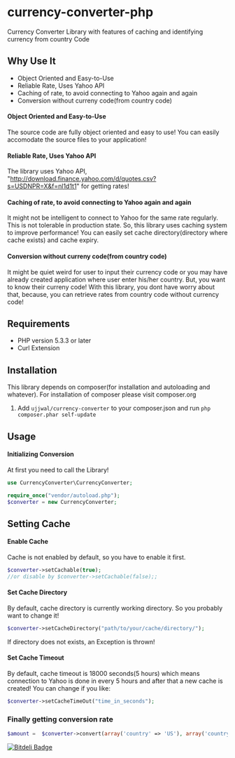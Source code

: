 currency-converter-php
======================

Currency Converter Library with features of caching and identifying currency from country Code

## Why Use It

* Object Oriented and Easy-to-Use
* Reliable Rate, Uses Yahoo API
* Caching of rate, to avoid connecting to Yahoo again and again
* Conversion without curreny code(from country code)


#### Object Oriented and Easy-to-Use
The source code  are fully object oriented and easy to use! You can easily accomodate the source files to your application! 


#### Reliable Rate, Uses Yahoo API
The library uses Yahoo API, "http://download.finance.yahoo.com/d/quotes.csv?s=USDNPR=X&f=nl1d1t1" for getting rates!


#### Caching of rate, to avoid connecting to Yahoo again and again
It might not be intelligent to connect to Yahoo for the same rate regularly. This is not tolerable in production state.
So, this library uses caching system to improve performance! You can easily set cache directory(directory where cache exists) and cache expiry.


#### Conversion without curreny code(from country code)
It might be quiet weird for user to input their currency code or you may have already created application where user enter his/her country. But, you want to know their curreny code!
With this library, you dont have worry about that, because, you can retrieve rates from country code without currency code!


## Requirements

* PHP version 5.3.3 or later
* Curl Extension

## Installation
This library depends on composer(for installation and autoloading and whatever). For installation of composer please visit composer.org 

1. Add `ujjwal/currency-converter` to your composer.json and run `php composer.phar self-update`

## Usage

#### Initializing Conversion
At first you need to call the Library!
```php
use CurrencyConverter\CurrencyConverter;

require_once("vendor/autoload.php");
$converter = new CurrencyConverter;
```


## Setting Cache

#### Enable Cache
Cache is not enabled by default, so you have to enable it first.
```php
$converter->setCachable(true);
//or disable by $converter->setCachable(false);;
```
#### Set Cache Directory
By default, cache directory is currently working directory. So you probably want to change it!
```php
$converter->setCacheDirectory("path/to/your/cache/directory/");
```
If directory does not exists, an Exception is thrown!

#### Set Cache Timeout
By default, cache timeout is 18000 seconds(5 hours) which means connection to Yahoo is done in every 5 hours and after that a new cache is created!
You can change if you like: 
```php
$converter->setCacheTimeOut("time_in_seconds");
```

### Finally getting conversion rate
```php
$amount =  $converter->convert(array('country' => 'US'), array('country' => 'NP'), $amount);// $amount is optional and defaults to 1
```



[![Bitdeli Badge](https://d2weczhvl823v0.cloudfront.net/ojhaujjwal/currency-converter-php/trend.png)](https://bitdeli.com/free "Bitdeli Badge")

